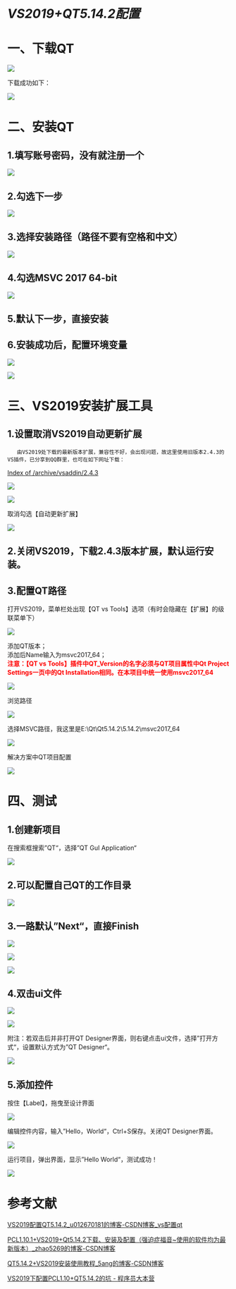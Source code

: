 # ***VS2019+QT5.14.2配置***

# **一、下载QT**

[](https://mirrors.tuna.tsinghua.edu.cn/qt/archive/qt/5.14/5.14.2/)

![](pic/3e8c0626-bfe3-4491-bea4-5ebf6f5fa9b6.png)

下载成功如下：

![](pic/2023667d-eaa9-40e5-bb44-529b472e1b4c.png)


# **二、安装QT**

## 1.填写账号密码，没有就注册一个

![](pic/80d603e2-9c6d-4d74-8829-e54fb3f8b396.png)

## 2.勾选下一步

![](pic/dcd420c7-4062-4cef-be04-12f93ae41494.png)

## 3.选择安装路径（路径不要有空格和中文）

![](pic/8ad40293-d31c-424c-88c3-88ab2e6bef2a.png)

## 4.勾选MSVC 2017 64-bit

![](pic/c127cb94-633e-451f-894f-3549fac0a08a.png)

## 5.默认下一步，直接安装

## 6.安装成功后，配置环境变量

![](pic/844878db-ba95-4125-a4c4-a2725851aeed.png)

![](pic/ba24a739-385c-4415-9506-d27203a8df9e.png)

# **三、VS2019安装扩展工具**

## 1.设置取消VS2019自动更新扩展

       由VS2019处下载的最新版本扩展，兼容性不好，会出现问题，故这里使用旧版本2.4.3的VS插件，已分享到QQ群里，也可在如下网址下载：

[Index of /archive/vsaddin/2.4.3](https://download.qt.io/archive/vsaddin/2.4.3/)

![](pic/b231d7c8-6aa6-40bf-8478-5c3412180360.png)

![](pic/ed1e2c30-0d10-4615-a015-95c7c32d1a4c.png)

取消勾选【自动更新扩展】

![](pic/60f1e532-f38b-4364-a53b-a012866fd955.png)

## 2.关闭VS2019，下载2.4.3版本扩展，默认运行安装。

## 3.配置QT路径

打开VS2019，菜单栏处出现【QT vs Tools】选项（有时会隐藏在【扩展】的级联菜单下）

![](pic/3b04e821-dd4c-4aad-bfd7-61994b2b732e.png)

添加QT版本；  
添加后Name输入为msvc2017_64；  
**<font color='red'> 注意：【QT vs Tools】插件中QT_Version的名字必须与QT项目属性中Qt Project Settings一页中的Qt Installation相同。在本项目中统一使用msvc2017_64 </font>**

![](pic/58c2df0a-9cae-421e-a4a9-c5ee159ea1a9.png)

浏览路径

![](pic/fb3f195f-0332-45d7-b21a-140b08d63a89.png)

选择MSVC路径，我这里是E:\Qt\Qt5.14.2\5.14.2\msvc2017_64

![](pic/524f6910-65fb-48a1-84bd-3daffcefadda.png)

解决方案中QT项目配置

![](pic/QTProjectSetting.png)

# **四、测试**

## 1.创建新项目

在搜索框搜索”QT“，选择”QT GuI Application“

![](pic/0c7e267c-db97-4d97-ac5d-04387bc2a67c.png)

## 2.可以配置自己QT的工作目录

![](pic/644bc7ce-d727-4bbe-8739-f4d3035d3963.png)

## 3.一路默认”Next“，直接Finish

![](pic/f7eb92a8-6d81-40eb-9ea3-83fbcd01ad26.png)

![](pic/ae385477-4dfa-4d08-9635-ccfda7d581c9.png)

![](pic/3e67fd4a-857e-45ca-ac52-bce5d89e630b.png)

## 4.双击ui文件

![](pic/538efc92-a18b-40e0-90ac-333089e1ca29.png)

![](pic/71db2089-44ab-427e-a691-068ee9ec926c.png)

附注：若双击后并非打开QT Designer界面，则右键点击ui文件，选择”打开方式“，设置默认方式为”QT Designer“。

![](pic/9cd4ec64-7761-4169-a097-1f64f196d28a.png)

## 5.添加控件

按住【Label】，拖曳至设计界面

![](pic/5fcc503e-42ab-4fd5-9e76-c631f08c10cc.png)

编辑控件内容，输入”Hello，World“，Ctrl+S保存。关闭QT Designer界面。

![](pic/b93210b0-2d81-41b2-beda-bc3170f1cc4c.png)

运行项目，弹出界面，显示”Hello World“，测试成功！

![](pic/300a2d69-5b95-49d2-9fd1-383ce498af51.png)

# 参考文献

[VS2019配置QT5.14.2_u012670181的博客-CSDN博客_vs配置qt](https://blog.csdn.net/u012670181/article/details/105600202)

 

[PCL1.10.1+VS2019+Qt5.14.2下载、安装及配置（强迫症福音~使用的软件均为最新版本）_zhao5269的博客-CSDN博客](https://blog.csdn.net/zhao5269/article/details/105311173)

[QT5.14.2+VS2019安装使用教程_5ang的博客-CSDN博客](https://blog.csdn.net/qq_47494297/article/details/105867476?utm_medium=distribute.pc_relevant.none-task-blog-2%7Edefault%7EBlogCommendFromBaidu%7Edefault-8.control&dist_request_id=&depth_1-utm_source=distribute.pc_relevant.none-task-blog-2%7Edefault%7EBlogCommendFromBaidu%7Edefault-8.control)

[VS2019下配置PCL1.10+QT5.14.2的坑 - 程序员大本营](https://www.pianshen.com/article/10221939097/)